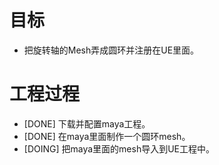 # 目标
- 把旋转轴的Mesh弄成圆环并注册在UE里面。

# 工程过程
- [DONE] 下载并配置maya工程。
- [DONE] 在maya里面制作一个圆环mesh。
- [DOING] 把maya里面的mesh导入到UE工程中。 